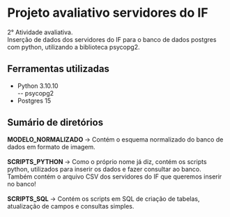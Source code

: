 # Projeto avaliativo servidores do IF
2° Atividade avaliativa. <br>
Inserção de dados dos servidores do IF para o banco de dados postgres com python, utilizando a biblioteca psycopg2.
## Ferramentas utilizadas
- Python 3.10.10 <br>
-- psycopg2
- Postgres 15

## Sumário de diretórios
<strong> MODELO_NORMALIZADO </strong> -> Contém o esquema normalizado do banco de dados em formato de imagem.
<br>
<br>
<strong> SCRIPTS_PYTHON </strong> -> Como o próprio nome já diz, contém os scripts python, utilizados para inserir os dados e fazer consultar ao banco. Também contém o arquivo CSV dos servidores do IF que queremos inserir no banco! 
<br>
<br>
<strong> SCRIPTS_SQL </strong> -> Contém os scripts em SQL de criação de tabelas, atualização de campos e consultas simples.


